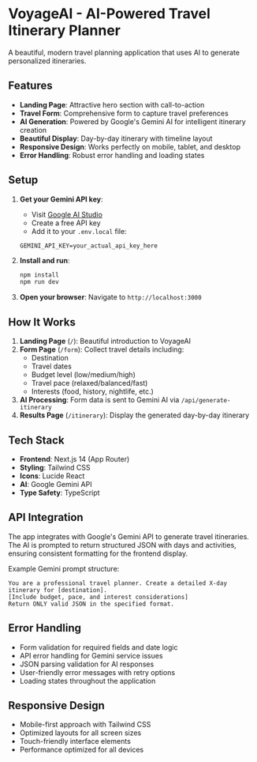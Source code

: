 # VoyageAI - AI-Powered Travel Itinerary Planner

A beautiful, modern travel planning application that uses AI to generate personalized itineraries.

## Features

- **Landing Page**: Attractive hero section with call-to-action
- **Travel Form**: Comprehensive form to capture travel preferences
- **AI Generation**: Powered by Google's Gemini AI for intelligent itinerary creation
- **Beautiful Display**: Day-by-day itinerary with timeline layout
- **Responsive Design**: Works perfectly on mobile, tablet, and desktop
- **Error Handling**: Robust error handling and loading states

## Setup

1. **Get your Gemini API key**:
   - Visit [Google AI Studio](https://makersuite.google.com/app/apikey)
   - Create a free API key
   - Add it to your `.env.local` file:
   ```
   GEMINI_API_KEY=your_actual_api_key_here
   ```

2. **Install and run**:
   ```bash
   npm install
   npm run dev
   ```

3. **Open your browser**:
   Navigate to `http://localhost:3000`

## How It Works

1. **Landing Page** (`/`): Beautiful introduction to VoyageAI
2. **Form Page** (`/form`): Collect travel details including:
   - Destination
   - Travel dates
   - Budget level (low/medium/high)
   - Travel pace (relaxed/balanced/fast)
   - Interests (food, history, nightlife, etc.)
3. **AI Processing**: Form data is sent to Gemini AI via `/api/generate-itinerary`
4. **Results Page** (`/itinerary`): Display the generated day-by-day itinerary

## Tech Stack

- **Frontend**: Next.js 14 (App Router)
- **Styling**: Tailwind CSS
- **Icons**: Lucide React
- **AI**: Google Gemini API
- **Type Safety**: TypeScript

## API Integration

The app integrates with Google's Gemini API to generate travel itineraries. The AI is prompted to return structured JSON with days and activities, ensuring consistent formatting for the frontend display.

Example Gemini prompt structure:
```
You are a professional travel planner. Create a detailed X-day itinerary for [destination].
[Include budget, pace, and interest considerations]
Return ONLY valid JSON in the specified format.
```

## Error Handling

- Form validation for required fields and date logic
- API error handling for Gemini service issues
- JSON parsing validation for AI responses
- User-friendly error messages with retry options
- Loading states throughout the application

## Responsive Design

- Mobile-first approach with Tailwind CSS
- Optimized layouts for all screen sizes
- Touch-friendly interface elements
- Performance optimized for all devices